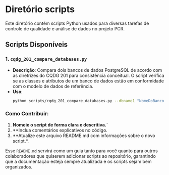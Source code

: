 
# Diretório scripts

Este diretório contém scripts Python usados para diversas tarefas de controle de qualidade e análise de dados no projeto PCR.

## Scripts Disponíveis

### 1. `cqdg_201_compare_databases.py`
- **Descrição**: Compara dois bancos de dados PostgreSQL de acordo com as diretrizes do CQDG 201 para consistência conceitual. O script verifica se as classes e atributos de um banco de dados estão em conformidade com o modelo de dados de referência.
- **Uso**: 
  ```bash
  python scripts/cqdg_201_compare_databases.py --dbname1 "NomeDoBancoModelo" --dbname2 "NomeDoBancoVerificado"


### Como Contribuir:

1. **Nomeie o script de forma clara e descritiva.`**
2. **Inclua comentários explicativos no código.
3. **Atualize este arquivo README.md com informações sobre o novo script.*.

Esse `README.md` servirá como um guia tanto para você quanto para outros colaboradores que quiserem adicionar scripts ao repositório, garantindo que a documentação esteja sempre atualizada e os scripts sejam bem organizados.

